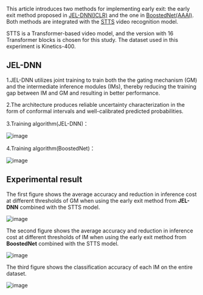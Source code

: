 This article introduces two methods for implementing early exit: the early exit method proposed in [JEL-DNN(ICLR)](https://arxiv.org/abs/2310.09163) and the one in [BoostedNet(AAAI)](https://arxiv.org/abs/2211.16726). 
Both methods are integrated with the [STTS](https://arxiv.org/abs/2111.11591) video recognition model.

STTS is a Transformer-based video model, and the version with 16 Transformer blocks is chosen for this study. The dataset used in this experiment is Kinetics-400.

## JEL-DNN
1.JEL-DNN utilizes joint training to train both the the gating mechanism (GM) and the intermediate inference modules (IMs), thereby reducing the training gap between IM and GM and resulting in better performance.

2.The architecture produces reliable uncertainty characterization in the form of conformal intervals and well-calibrated predicted probabilities.

3.Training algorithm(JEL-DNN)：

![image](https://github.com/zhaoweizhao/EdgeComputing/assets/151530559/eb427ae1-7b0c-4ec2-b318-d1102b7b5779=300x200)

4.Training algorithm(BoostedNet)：

![image](https://github.com/zhaoweizhao/EdgeComputing/assets/151530559/fbd18afd-3a10-4ab6-b903-89db03044ce1)

## Experimental result
The first figure shows the average accuracy and reduction in inference cost at different thresholds of GM when using the early exit method from **JEL-DNN** combined with the STTS model.

![image](https://github.com/zhaoweizhao/EdgeComputing/assets/151530559/ceb707c3-84ff-4fa6-a60a-f1c8b98aa826)

The second figure shows the average accuracy and reduction in inference cost at different thresholds of IM when using the early exit method from **BoostedNet** combined with the STTS model.

![image](https://github.com/zhaoweizhao/EdgeComputing/assets/151530559/d4ab68c1-8628-463b-bfdc-e6a0791264bf)

The third figure shows the classification accuracy of each IM on the entire dataset.

![image](https://github.com/zhaoweizhao/EdgeComputing/assets/151530559/420cebdf-d560-4a6c-9063-875da4bdd392)
